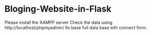 # Bloging-Website-in-Flask
Please install the XAMPP server
Check the data using http://localhost/phpmyadmin/
Its base full data base eith connect form. 
